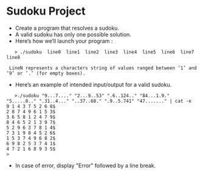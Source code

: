 # Sudoku Project


* Create a program that resolves a sudoku.
* A valid sudoku has only one possible solution.
* Here’s how we’ll launch your program :
```
   > ./sudoku  line0  line1  line2  line3  line4  line5  line6  line7  line8
```
     LineN represents a characters string of values ranged between ’1’ and ’9’ or ’.’ (for empty boxes).

* Here’s an example of intended input/output for a valid sudoku.
```
   >./sudoku "9...7...." "2...9..53" ".6..124.." "84...1.9." "5.....8.." ".31..4..." "..37..68." ".9..5.741" "47......." | cat -e
9 1 4 3 7 5 2 6 8$
2 8 7 4 9 6 1 5 3$
3 6 5 8 1 2 4 7 9$
8 4 6 5 2 1 3 9 7$
5 2 9 6 3 7 8 1 4$
7 3 1 9 8 4 5 2 6$
1 5 3 7 4 9 6 8 2$
6 9 8 2 5 3 7 4 1$
4 7 2 1 6 8 9 3 5$ 
>
```
* In case of error, display "Error" followed by a line break.
 
 
